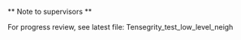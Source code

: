 ** Note to supervisors ** 

For progress review, see latest file: Tensegrity_test_low_level_neigh 


